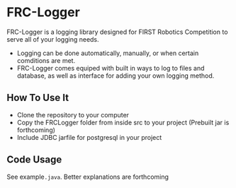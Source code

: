 # FRC-Logger

FRC-Logger is a logging library designed for FIRST Robotics Competition to serve all of your logging needs.
 * Logging can be done automatically, manually, or when certain comditions are met. 
 * FRC-Logger comes equiped with built in ways to log to files and database, as well as interface for adding your own logging method.

## How To Use It

 * Clone the repository to your computer
 * Copy the FRCLogger folder from inside src to your project (Prebuilt jar is forthcoming)
 * Include JDBC jarfile for postgresql in your project

## Code Usage
 
See example`.java`. Better explanations are forthcoming

